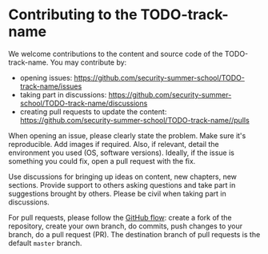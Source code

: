 # Contributing to the TODO-track-name

We welcome contributions to the content and source code of the TODO-track-name.
You may contribute by:

* opening issues: https://github.com/security-summer-school/TODO-track-name/issues
* taking part in discussions: https://github.com/security-summer-school/TODO-track-name/discussions
* creating pull requests to update the content: https://github.com/security-summer-school/TODO-track-name//pulls

When opening an issue, please clearly state the problem.
Make sure it's reproducible.
Add images if required.
Also, if relevant, detail the environment you used (OS, software versions).
Ideally, if the issue is something you could fix, open a pull request with the fix.

Use discussions for bringing up ideas on content, new chapters, new sections.
Provide support to others asking questions and take part in suggestions brought by others.
Please be civil when taking part in discussions.

For pull requests, please follow the [GitHub flow](https://docs.github.com/en/github/collaborating-with-pull-requests/proposing-changes-to-your-work-with-pull-requests/creating-a-pull-request-from-a-fork): create a fork of the repository, create your own branch, do commits, push changes to your branch, do a pull request (PR).
The destination branch of pull requests is the default `master` branch.
